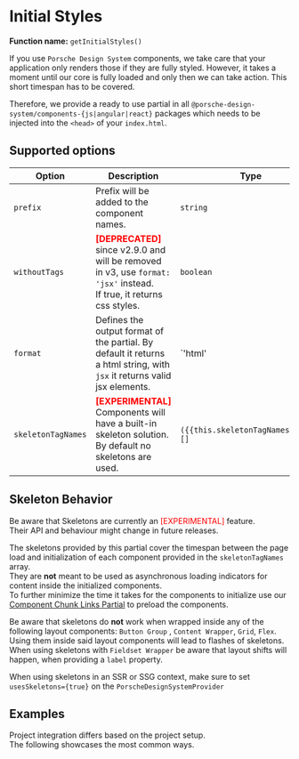 # Initial Styles

**Function name:** `getInitialStyles()`

If you use `Porsche Design System` components, we take care that your application only renders those if they are fully
styled. However, it takes a moment until our core is fully loaded and only then we can take action. This short timespan
has to be covered.

Therefore, we provide a ready to use partial in all `@porsche-design-system/components-{js|angular|react}` packages
which needs to be injected into the `<head>` of your `index.html`.

## Supported options

| Option               | Description                                                                                                                                              | Type            | Default |
|----------------------|----------------------------------------------------------------------------------------------------------------------------------------------------------|-----------------|---------|
| `prefix`             | Prefix will be added to the component names.                                                                                                             | `string`        | `''`    |
| `withoutTags`        | <span style='color:red'>**[DEPRECATED]**</span> since v2.9.0 and will be removed in v3, use `format: 'jsx'` instead.<br/>If true, it returns css styles. | `boolean`       | `false` |
| `format`             | Defines the output format of the partial. By default it returns a html string, with `jsx` it returns valid jsx elements.                                 | `'html'         | 'jsx'`  | `'html'` |
| `skeletonTagNames` | <span style='color:red'>**[EXPERIMENTAL]**</span> Components will have a built-in skeleton solution. By default no skeletons are used.               | `({{this.skeletonTagNamesType}})[]` | `[]`    |

## Skeleton Behavior

<p-inline-notification heading="Important note" state="warning" persistent="true">
  Be aware that Skeletons are currently an <span style='color:red'>[EXPERIMENTAL]</span> feature.<br>
  Their API and behaviour might change in future releases.
</p-inline-notification>

The skeletons provided by this partial cover the timespan between the page load and initialization of each component
provided in the `skeletonTagNames` array.  
They are **not** meant to be used as asynchronous loading indicators for content inside the initialized components.  
To further minimize the time it takes for the components to initialize use
our [Component Chunk Links Partial](partials/component-chunk-links) to preload the components.

Be aware that skeletons do **not** work when wrapped inside any of the following layout components: `Button Group`
, `Content Wrapper`, `Grid`, `Flex`.  
Using them inside said layout components will lead to flashes of skeletons.  
When using skeletons with `Fieldset Wrapper` be aware that layout shifts will happen, when providing a `label` property.

When using skeletons in an SSR or SSG context, make sure to set `usesSkeletons={true}` on the `PorscheDesignSystemProvider`

## Examples

Project integration differs based on the project setup.  
The following showcases the most common ways.

<PartialDocs name="getInitialStyles" :params="params" location="head"></PartialDocs>

<script lang="ts">import Vue from 'vue';
import Component from 'vue-class-component';
import {SKELETON_TAG_NAMES} from "@porsche-design-system/shared"; 

@Component
export default class Code extends Vue {
  public skeletonTagNamesType = SKELETON_TAG_NAMES.map(x => `'${x}'`).join(' | ');
  public skeletonTagNames = SKELETON_TAG_NAMES.map(x => `'${x}'`).join(', ');
  public params = [
    {
      value: ""
    },
    {
      value: "{ prefix: 'custom-prefix' }",
      comment: 'with custom prefix to match your prefixed components',
    },
    {
      value: `{ skeletonTagNames: [${this.skeletonTagNames}] }`,
      comment: 'with all components that come with a built-in skeleton'
    }
  ];
}
</script>